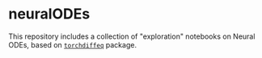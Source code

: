 # neuralODEs

This repository includes a collection of "exploration" notebooks on Neural ODEs, based on [`torchdiffeq`](https://github.com/rtqichen/torchdiffeq) package.
